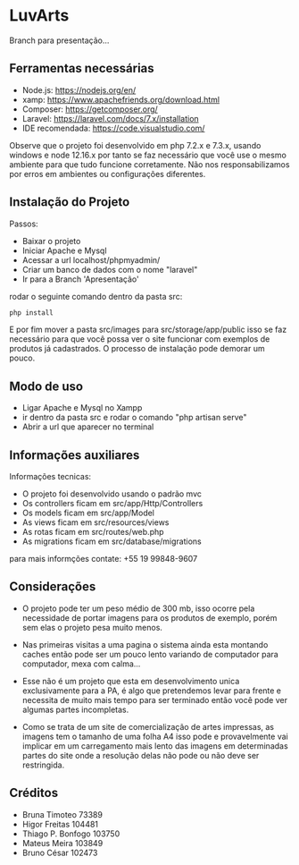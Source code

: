 # LuvArts
Branch para presentação...

## Ferramentas necessárias

* Node.js: https://nodejs.org/en/
* xamp: https://www.apachefriends.org/download.html 
* Composer: https://getcomposer.org/
* Laravel: https://laravel.com/docs/7.x/installation
* IDE recomendada: https://code.visualstudio.com/

Observe que o projeto foi desenvolvido em php 7.2.x e 7.3.x, usando windows e node 12.16.x por tanto se faz necessário que você use o mesmo ambiente para que tudo funcione corretamente. Não nos responsabilizamos por erros em ambientes ou configurações diferentes.

## Instalação do Projeto

Passos: 

* Baixar o projeto
* Iniciar Apache e Mysql
* Acessar a url localhost/phpmyadmin/
* Criar um banco de dados com o nome "laravel"
* Ir para a Branch 'Apresentação'

rodar o seguinte comando dentro da pasta src:

```sh
php install
```
E por fim mover a pasta src/images para src/storage/app/public isso se faz necessário para que você possa ver o site funcionar com exemplos de produtos já cadastrados. O processo de instalação pode demorar um pouco.

## Modo de uso

* Ligar Apache e Mysql no Xampp
* ir dentro da pasta src e rodar o comando "php artisan serve"
* Abrir a url que aparecer no terminal

## Informações auxiliares

Informações tecnicas:
* O projeto foi desenvolvido usando o padrão mvc
* Os controllers ficam em src/app/Http/Controllers
* Os models ficam em src/app/Model
* As views ficam em src/resources/views
* As rotas ficam em src/routes/web.php
* As migrations ficam em src/database/migrations

para mais informções contate: +55 19 99848-9607

## Considerações
* O projeto pode ter um peso médio de 300 mb, isso ocorre pela necessidade de portar imagens para os produtos de exemplo, porém sem elas o projeto pesa muito menos.

* Nas primeiras visitas a uma pagina o sistema ainda esta montando caches então pode ser um pouco lento variando de computador para computador, mexa com calma...

* Esse não é um projeto que esta em desenvolvimento unica exclusivamente para a PA, é algo que pretendemos levar para frente e necessita de muito mais tempo para ser terminado então você pode ver algumas partes incompletas.

* Como se trata de um site de comercialização de artes impressas, as imagens tem o tamanho de uma folha A4 isso pode e provavelmente vai implicar em um carregamento mais lento das imagens em determinadas partes do site onde a resolução delas não pode ou não deve ser restringida.


## Créditos
* Bruna Timoteo  73389
* Higor Freitas 104481
* Thiago P. Bonfogo 103750 
* Mateus Meira 103849 
* Bruno César  102473
